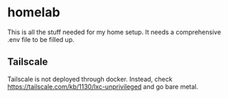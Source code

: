 # homelab

This is all the stuff needed for my home setup. It needs a comprehensive .env file to be filled up.

## Tailscale

Tailscale is not deployed through docker. Instead, check https://tailscale.com/kb/1130/lxc-unprivileged and go bare metal.